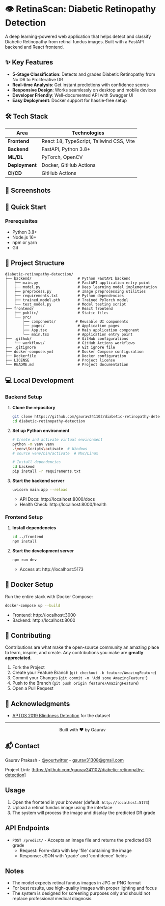 # 👁️ RetinaScan: Diabetic Retinopathy Detection

A deep learning-powered web application that helps detect and classify Diabetic Retinopathy from retinal fundus images. Built with a FastAPI backend and React frontend.


## ✨ Key Features

- **5-Stage Classification**: Detects and grades Diabetic Retinopathy from No DR to Proliferative DR
- **Real-time Analysis**: Get instant predictions with confidence scores
- **Responsive Design**: Works seamlessly on desktop and mobile devices
- **Developer Friendly**: Well-documented API with Swagger UI
- **Easy Deployment**: Docker support for hassle-free setup

## 🛠 Tech Stack

| Area | Technologies |
|------|-------------|
| **Frontend** | React 18, TypeScript, Tailwind CSS, Vite |
| **Backend** | FastAPI, Python 3.8+ |
| **ML/DL** | PyTorch, OpenCV |
| **Deployment** | Docker, GitHub Actions |
| **CI/CD** | GitHub Actions |

## 📸 Screenshots



## 🚀 Quick Start

### Prerequisites
- Python 3.8+
- Node.js 16+
- npm or yarn
- Git

## 📁 Project Structure

```
diabetic-retinopathy-detection/
├── backend/                     # Python FastAPI backend
│   ├── main.py                  # FastAPI application entry point
│   ├── model.py                 # Deep learning model implementation
│   ├── preprocess.py            # Image preprocessing utilities
│   ├── requirements.txt         # Python dependencies
│   ├── trained_model.pth        # Trained PyTorch model
│   └── test_model.py            # Model testing script
├── frontend/                    # React frontend
│   ├── public/                  # Static files
│   └── src/
│       ├── components/         # Reusable UI components
│       ├── pages/               # Application pages
│       ├── App.tsx              # Main application component
│       └── main.tsx             # Application entry point
├── .github/                     # GitHub configurations
│   └── workflows/               # GitHub Actions workflows
├── .gitignore                   # Git ignore file
├── docker-compose.yml           # Docker Compose configuration
├── Dockerfile                   # Docker configuration
├── LICENSE                      # Project license
└── README.md                    # Project documentation
```

## 💻 Local Development

### Backend Setup

1. **Clone the repository**
   ```bash
   git clone https://github.com/gaurav241102/diabetic-retinopathy-detection.git
   cd diabetic-retinopathy-detection
   ```

2. **Set up Python environment**
   ```bash
   # Create and activate virtual environment
   python -m venv venv
   .\venv\Scripts\activate  # Windows
   # source venv/bin/activate  # Mac/Linux
   
   # Install dependencies
   cd backend
   pip install -r requirements.txt
   ```

3. **Start the backend server**
   ```bash
   uvicorn main:app --reload
   ```
   - API Docs: http://localhost:8000/docs
   - Health Check: http://localhost:8000/health

### Frontend Setup

1. **Install dependencies**
   ```bash
   cd ../frontend
   npm install
   ```

2. **Start the development server**
   ```bash
   npm run dev
   ```
   - Access at: http://localhost:5173

## 🐳 Docker Setup

Run the entire stack with Docker Compose:

```bash
docker-compose up --build
```

- Frontend: http://localhost:3000
- Backend: http://localhost:8000


## 🤝 Contributing

Contributions are what make the open-source community an amazing place to learn, inspire, and create. Any contributions you make are **greatly appreciated**.

1. Fork the Project
2. Create your Feature Branch (`git checkout -b feature/AmazingFeature`)
3. Commit your Changes (`git commit -m 'Add some AmazingFeature'`)
4. Push to the Branch (`git push origin feature/AmazingFeature`)
5. Open a Pull Request



## 🙏 Acknowledgments

- [APTOS 2019 Blindness Detection](https://www.kaggle.com/c/aptos2019-blindness-detection) for the dataset

---

<div align="center">
  Built with ❤️ by Gaurav
</div>

## 📬 Contact

Gaurav Prakash - [@yourtwitter](https://x.com/bingie_brinjal) - gaurav31308@gmail.com

Project Link: [https://github.com/gaurav241102/diabetic-retinopathy-detection]

## Usage

1. Open the frontend in your browser (default: `http://localhost:5173`)
2. Upload a retinal fundus image using the interface
3. The system will process the image and display the predicted DR grade

## API Endpoints

- `POST /predict/` - Accepts an image file and returns the predicted DR grade
  - Request: Form-data with key 'file' containing the image
  - Response: JSON with 'grade' and 'confidence' fields

## Notes

- The model expects retinal fundus images in JPG or PNG format
- For best results, use high-quality images with proper lighting and focus
- The system is designed for screening purposes only and should not replace professional medical diagnosis
